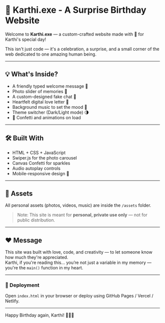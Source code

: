 # 🎉 Karthi.exe - A Surprise Birthday Website

Welcome to **Karthi.exe** — a custom-crafted website made with 💖 for Karthi's special day!

This isn't just code — it's a celebration, a surprise, and a small corner of the web dedicated to one amazing human being.

---

## 💡 What's Inside?

- A friendly typed welcome message 👋
- Photo slider of memories 📸
- A custom-designed fake chat 💬
- Heartfelt digital love letter 💌
- Background music to set the mood 🎵
- Theme switcher (Dark/Light mode) 🌗
- 🎉 Confetti and animations on load

---

## 🛠 Built With

- HTML + CSS + JavaScript
- Swiper.js for the photo carousel
- Canvas Confetti for sparkles
- Audio autoplay controls
- Mobile-responsive design 📱

---

## 📁 Assets

All personal assets (photos, videos, music) are inside the `/assets` folder.
> Note: This site is meant for **personal, private use only** — not for public distribution.

---

## ❤️ Message

This site was built with love, code, and creativity — to let someone know how much they're appreciated.  
Karthi, if you're reading this… you’re not just a variable in my memory — you're the `main()` function in my heart.

---

### 🚀 Deployment

Open `index.html` in your browser or deploy using GitHub Pages / Vercel / Netlify.

---

Happy Birthday again, Karthi! 🎂🎈🎁
